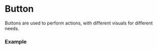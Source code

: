 <script setup>
import ButtonTabs from './ButtonTabs.vue';
</script>

# Button

Buttons are used to perform actions, with different visuals for different needs.

### Example

<button-example />

<button-tabs />
